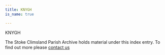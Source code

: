 ```yaml
---
title: KNYGH
is_name: true

---
```


KNYGH


The Stoke Climsland Parish Archive holds material under this index entry. To find out more please [contact us](/contact/)
